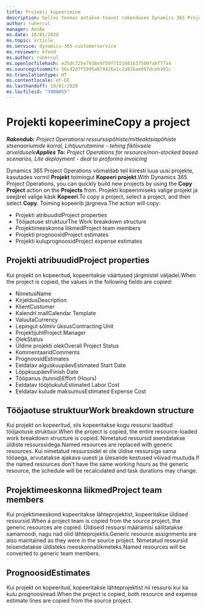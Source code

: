 ```yaml
---
title: Projekti kopeerimine
description: Selles teemas antakse teavet rakenduses Dynamics 365 Project Operations projektide kopeerimise kohta.
author: ruhercul
manager: AnnBe
ms.date: 10/01/2020
ms.topic: article
ms.service: dynamics-365-customerservice
ms.reviewer: kfend
ms.author: ruhercul
ms.openlocfilehash: e35dc725e7938e9f59f7151dd1b37500fabf77a4
ms.sourcegitcommit: 56c42d7f5995a674426a1c2a81bae897dceb391c
ms.translationtype: HT
ms.contentlocale: et-EE
ms.lasthandoff: 10/01/2020
ms.locfileid: "3908055"
---
```

# <a name="copy-a-project"></a><span data-ttu-id="2bf8e-103">Projekti kopeerimine</span><span class="sxs-lookup"><span data-stu-id="2bf8e-103">Copy a project</span></span>

<span data-ttu-id="2bf8e-104">_**Rakendub:** Project Operationsi ressurssipõhiste/mitteaktsiapõhiste stsenaariumide korral,  Lihtjuurutamine - tehing fiktiivsele arveldusele_</span><span class="sxs-lookup"><span data-stu-id="2bf8e-104">_**Applies To:** Project Operations for resource/non-stocked based scenarios, Lite deployment - deal to proforma invoicing_</span></span>

<span data-ttu-id="2bf8e-105">Dynamics 365 Project Operations võimaldab teil kiiresti luua uusi projekte, kasutades vormil **Projekt** toimingut **Kopeeri projekt**.</span><span class="sxs-lookup"><span data-stu-id="2bf8e-105">With Dynamics 365 Project Operations, you can quickly build new projects by using the **Copy Project** action on the **Projects** from.</span></span> <span data-ttu-id="2bf8e-106">Projekti kopeerimiseks valige projekt ja seejärel valige käsk **Kopeeri**.</span><span class="sxs-lookup"><span data-stu-id="2bf8e-106">To copy a project, select a project, and then select **Copy**.</span></span> <span data-ttu-id="2bf8e-107">Toiming kopeerib järgneva.</span><span class="sxs-lookup"><span data-stu-id="2bf8e-107">The action will copy:</span></span>

- <span data-ttu-id="2bf8e-108">Projekti atribuudid</span><span class="sxs-lookup"><span data-stu-id="2bf8e-108">Project properties</span></span>
- <span data-ttu-id="2bf8e-109">Tööjaotuse struktuur</span><span class="sxs-lookup"><span data-stu-id="2bf8e-109">The Work breakdown structure</span></span>
- <span data-ttu-id="2bf8e-110">Projektimeeskonna liikmed</span><span class="sxs-lookup"><span data-stu-id="2bf8e-110">Project team members</span></span>
- <span data-ttu-id="2bf8e-111">Projekti prognoosid</span><span class="sxs-lookup"><span data-stu-id="2bf8e-111">Project estimates</span></span>
- <span data-ttu-id="2bf8e-112">Projekti kuluprognoosid</span><span class="sxs-lookup"><span data-stu-id="2bf8e-112">Project expense estimates</span></span>

## <a name="project-properties"></a><span data-ttu-id="2bf8e-113">Projekti atribuudid</span><span class="sxs-lookup"><span data-stu-id="2bf8e-113">Project properties</span></span>

<span data-ttu-id="2bf8e-114">Kui projekt on kopeeritud, kopeeritakse väärtused järgmistel väljadel.</span><span class="sxs-lookup"><span data-stu-id="2bf8e-114">When the project is copied, the values in the following fields are copied:</span></span>

- <span data-ttu-id="2bf8e-115">Nimetus</span><span class="sxs-lookup"><span data-stu-id="2bf8e-115">Name</span></span>
- <span data-ttu-id="2bf8e-116">Kirjeldus</span><span class="sxs-lookup"><span data-stu-id="2bf8e-116">Description</span></span>
- <span data-ttu-id="2bf8e-117">Klient</span><span class="sxs-lookup"><span data-stu-id="2bf8e-117">Customer</span></span>
- <span data-ttu-id="2bf8e-118">Kalendri mall</span><span class="sxs-lookup"><span data-stu-id="2bf8e-118">Calendar Template</span></span>
- <span data-ttu-id="2bf8e-119">Valuuta</span><span class="sxs-lookup"><span data-stu-id="2bf8e-119">Currency</span></span>
- <span data-ttu-id="2bf8e-120">Lepingut sõlmiv üksus</span><span class="sxs-lookup"><span data-stu-id="2bf8e-120">Contracting Unit</span></span>
- <span data-ttu-id="2bf8e-121">Projektijuht</span><span class="sxs-lookup"><span data-stu-id="2bf8e-121">Project Manager</span></span>
- <span data-ttu-id="2bf8e-122">Olek</span><span class="sxs-lookup"><span data-stu-id="2bf8e-122">Status</span></span>
- <span data-ttu-id="2bf8e-123">Üldine projekti olek</span><span class="sxs-lookup"><span data-stu-id="2bf8e-123">Overall Project Status</span></span>
- <span data-ttu-id="2bf8e-124">Kommentaarid</span><span class="sxs-lookup"><span data-stu-id="2bf8e-124">Comments</span></span>
- <span data-ttu-id="2bf8e-125">Prognoosid</span><span class="sxs-lookup"><span data-stu-id="2bf8e-125">Estimates</span></span>
- <span data-ttu-id="2bf8e-126">Eeldatav alguskuupäev</span><span class="sxs-lookup"><span data-stu-id="2bf8e-126">Estimated Start Date</span></span>
- <span data-ttu-id="2bf8e-127">Lõppkuupäev</span><span class="sxs-lookup"><span data-stu-id="2bf8e-127">Finish Date</span></span>
- <span data-ttu-id="2bf8e-128">Tööpanus (tunnid)</span><span class="sxs-lookup"><span data-stu-id="2bf8e-128">Effort (Hours)</span></span>
- <span data-ttu-id="2bf8e-129">Eeldatav tööjõukulu</span><span class="sxs-lookup"><span data-stu-id="2bf8e-129">Estimated Labor Cost</span></span>
- <span data-ttu-id="2bf8e-130">Eeldatav kulude maksumus</span><span class="sxs-lookup"><span data-stu-id="2bf8e-130">Estimated Expense Cost</span></span>

## <a name="work-breakdown-structure"></a><span data-ttu-id="2bf8e-131">Tööjaotuse struktuur</span><span class="sxs-lookup"><span data-stu-id="2bf8e-131">Work breakdown structure</span></span>

<span data-ttu-id="2bf8e-132">Kui projekt on kopeeritud, siis kopeeritakse kogu ressursi laaditud tööjaotuse struktuur.</span><span class="sxs-lookup"><span data-stu-id="2bf8e-132">When the project is copied, the entire resource-loaded work breakdown structure is copied.</span></span> <span data-ttu-id="2bf8e-133">Nimetatud ressursid asendatakse üldiste ressurssidega.</span><span class="sxs-lookup"><span data-stu-id="2bf8e-133">Named resources are replaced with generic resources.</span></span> <span data-ttu-id="2bf8e-134">Kui nimetatud ressurssidel ei ole üldise ressursiga sama tööaega, arvutatakse ajakava uuesti ja ülesande kestused võivad muutuda.</span><span class="sxs-lookup"><span data-stu-id="2bf8e-134">If the named resources don't have the same working hours as the generic resource, the schedule will be recalculated and task durations may change.</span></span>

## <a name="project-team-members"></a><span data-ttu-id="2bf8e-135">Projektimeeskonna liikmed</span><span class="sxs-lookup"><span data-stu-id="2bf8e-135">Project team members</span></span>

<span data-ttu-id="2bf8e-136">Kui projektimeeskond kopeeritakse lähteprojektist, kopeeritakse üldised ressursid.</span><span class="sxs-lookup"><span data-stu-id="2bf8e-136">When a project team is copied from the source project, the generic resources are copied.</span></span> <span data-ttu-id="2bf8e-137">Üldiseid ressursi määramisi säilitatakse samamoodi, nagu nad olid lähteprojektis.</span><span class="sxs-lookup"><span data-stu-id="2bf8e-137">Generic resource assignments are also maintained as they were in the source project.</span></span> <span data-ttu-id="2bf8e-138">Nimetatud ressursid teisendatakse üldisteks meeskonnaliikmeteks.</span><span class="sxs-lookup"><span data-stu-id="2bf8e-138">Named resources will be converted to generic team members.</span></span>

## <a name="estimates"></a><span data-ttu-id="2bf8e-139">Prognoosid</span><span class="sxs-lookup"><span data-stu-id="2bf8e-139">Estimates</span></span>

<span data-ttu-id="2bf8e-140">Kui projekt on kopeeritud, kopeeritakse lähteprojektist nii ressursi kui ka kulu prognoosiread.</span><span class="sxs-lookup"><span data-stu-id="2bf8e-140">When the project is copied, both resource and expense estimate lines are copied from the source project.</span></span>